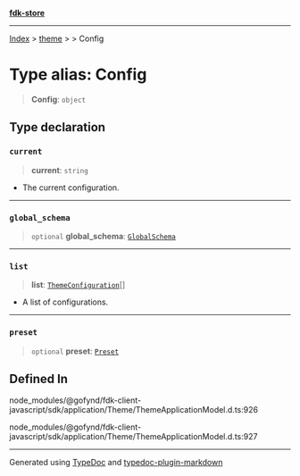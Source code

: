 [**fdk-store**](../../../README.md)
***

[Index](../../../API.md) > [theme](../../README.md) > [<internal>](../README.md) > Config

# Type alias: Config

> **Config**: `object`

## Type declaration

### `current`

> **current**: `string`

- The current configuration.

***

### `global_schema`

> `optional` **global\_schema**: [`GlobalSchema`](type-alias.GlobalSchema.md)

***

### `list`

> **list**: [`ThemeConfiguration`](type-alias.ThemeConfiguration.md)[]

- A list of configurations.

***

### `preset`

> `optional` **preset**: [`Preset`](type-alias.Preset.md)

## Defined In

node\_modules/@gofynd/fdk-client-javascript/sdk/application/Theme/ThemeApplicationModel.d.ts:926

node\_modules/@gofynd/fdk-client-javascript/sdk/application/Theme/ThemeApplicationModel.d.ts:927

***
Generated using [TypeDoc](https://typedoc.org/) and [typedoc-plugin-markdown](https://www.npmjs.com/package/typedoc-plugin-markdown)
